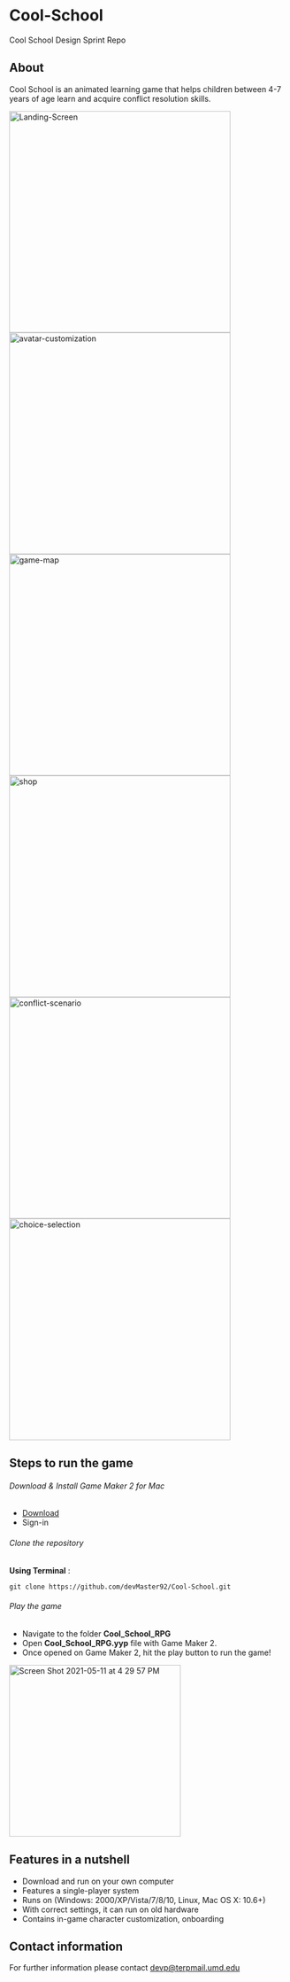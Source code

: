 # Cool-School
Cool School Design Sprint Repo


## About
Cool School is an animated learning game that helps children between 4-7 years of age learn and acquire conflict resolution skills.

<img width="400" alt="Landing-Screen" src="https://user-images.githubusercontent.com/17905837/117880056-a8551c80-b275-11eb-80a2-eb94c83e2bec.png"> <img width="400" alt="avatar-customization" src="https://user-images.githubusercontent.com/17905837/117881798-aa1fdf80-b277-11eb-939c-645212bc556d.png">
<img width="400" alt="game-map" src="https://user-images.githubusercontent.com/17905837/117881813-aee49380-b277-11eb-9584-f346f64ba4df.png"> <img width="400" alt="shop" src="https://user-images.githubusercontent.com/17905837/117881832-b310b100-b277-11eb-8422-2bd7d7e3f7eb.png">
<img width="400" alt="conflict-scenario" src="https://user-images.githubusercontent.com/17905837/117881847-b6a43800-b277-11eb-87b1-6786495c550e.png"> <img width="400" alt="choice-selection" src="https://user-images.githubusercontent.com/17905837/117881890-c0c63680-b277-11eb-9da0-58c7afffd975.png">


## Steps to run the game

###### Download & Install Game Maker 2 for Mac

* [Download](https://www.yoyogames.com/en/education)
* Sign-in

###### Clone the repository

**Using Terminal** : 
```
git clone https://github.com/devMaster92/Cool-School.git
```

###### Play the game

* Navigate to the folder **Cool_School_RPG**
* Open **Cool_School_RPG.yyp** file with Game Maker 2. 
* Once opened on Game Maker 2, hit the play button to run the game!
<img width="310" alt="Screen Shot 2021-05-11 at 4 29 57 PM" src="https://user-images.githubusercontent.com/17905837/117880516-34ffda80-b276-11eb-95af-6e967be2b6fb.png">
 

## Features in a nutshell

* Download and run on your own computer
* Features a single-player system
* Runs on (Windows: 2000/XP/Vista/7/8/10, Linux, Mac OS X: 10.6+)
* With correct settings, it can run on old hardware
* Contains in-game character customization, onboarding


## Contact information
For further information please contact devp@terpmail.umd.edu
